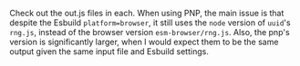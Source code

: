 Check out the out.js files in each.  When using PNP, the main issue is that despite the Esbuild `platform=browser`, it still uses the `node` version of `uuid`'s `rng.js`, instead of the browser version `esm-browser/rng.js`.  Also, the pnp's version is significantly larger, when I would expect them to be the same output given the same input file and Esbuild settings.
